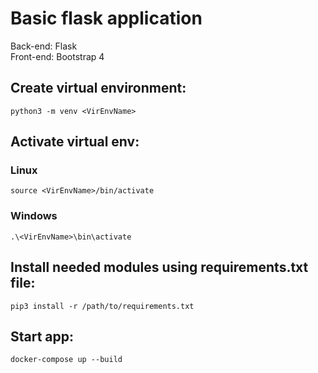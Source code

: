 # Basic flask application
Back-end: Flask  
Front-end: Bootstrap 4

## Create virtual environment:
    python3 -m venv <VirEnvName>

## Activate virtual env:
### Linux
    source <VirEnvName>/bin/activate
### Windows
    .\<VirEnvName>\bin\activate

## Install needed modules using requirements.txt file:
    pip3 install -r /path/to/requirements.txt

## Start app:
    docker-compose up --build